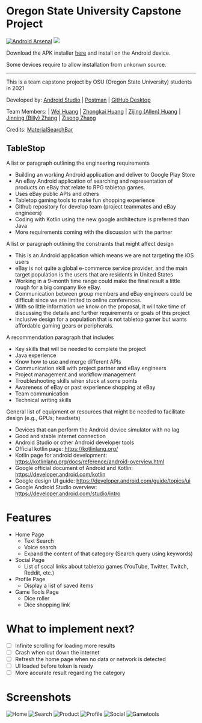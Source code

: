 # Oregon State University Capstone Project

[![Android Arsenal](https://img.shields.io/badge/Android%20Arsenal-MaterialSearchBar-orange.svg?style=flat)](http://android-arsenal.com/details/1/4158)
[![](https://jitpack.io/v/mancj/MaterialSearchBar.svg)](https://jitpack.io/#mancj/MaterialSearchBar)

Download the APK installer [here](https://github.com/OregonTeamWE/TableStop/releases) and install on the Android device.

Some devices require to allow installation from unkonwn source.

---

This is a team capstone project by OSU (Oregon State University) students in 2021

Developed by: [Android Studio](https://developer.android.com/studio) | [Postman](https://www.postman.com/) | [GitHub Desktop](https://desktop.github.com/)

Team Members: | [Wei Huang](https://github.com/huangwei0) | [Zhongkai Huang](https://github.com/Matalife) | [Zijing (Allen) Huang](https://github.com/LuSuAllen) | [Jinning (Billy) Zhang](https://github.com/jinningzhang6) | [Zisong Zhang](https://github.com/zisongzhang) 

Credits: [MaterialSearchBar](https://github.com/mancj/MaterialSearchBar)

## TableStop

A list or paragraph outlining the engineering requirements
- Building an working Android application and deliver to Google Play Store
- An eBay Android application of searching and representation of products on eBay that relate to RPG tabletop games.
- Uses eBay public APIs and others
- Tabletop gaming tools to make fun shopping experience
- Github repository for develop team (project teammates and eBay engineers)
- Coding with Kotlin using the new google architecture is preferred than Java
- More requirements coming with the discussion with the partner

A list or paragraph outlining the constraints that might affect design
- This is an Android application which means we are not targeting the iOS users
- eBay is not quite a global e-commerce service provider, and the main target population is the users that are residents in United States
- Working in a 9-month time range could make the final result a little rough for a big company like eBay.
- Communication between group members and eBay engineers could be difficult since we are limited to online conferences.
- With so little information we know on the proposal, it will take time of discussing the details and further requirements or goals of this project
- Inclusive design for a population that is not tabletop gamer but wants affordable gaming gears or peripherals. 

A recommendation paragraph that includes
- Key skills that will be needed to complete the project
- Java experience
- Know how to use and merge different APIs
- Communication skill with project partner and eBay engineers
- Project management and workflow management
- Troubleshooting skills when stuck at some points
- Awareness of eBay or past experience shopping at eBay
- Team communication
- Technical writing skills

General list of equipment or resources that might be needed to facilitate design (e.g., GPUs; headsets)
- Devices that can perform the Android device simulator with no lag
- Good and stable internet connection
- Android Studio or other Android developer tools
- Official kotlin page: https://kotlinlang.org/
- Kotlin page for android development: https://kotlinlang.org/docs/reference/android-overview.html
- Google official document of Android and Kotlin: https://developer.android.com/kotlin 
- Google design UI guide: https://developer.android.com/guide/topics/ui 
- Google Android Studio overview: https://developer.android.com/studio/intro 


Features
========
* Home Page
  * Text Search
  * Voice search
  * Expand the content of that category (Search query using keywords)
* Social Page
  * List of socal links about tabletop games (YouTube, Twitter, Twitch, Reddit, etc.)
* Profile Page
  * Display a list of saved items 
* Game Tools Page
  * Dice roller
  * Dice shopping link

What to implement next?
=======================
* [ ] Infinite scrolling for loading more results
* [ ] Crash when cut down the internet
* [ ] Refresh the home page when no data or network is detected
* [ ] UI loaded before token is ready
* [ ] More accurate result regarding the category

Screenshots
===========
![Home](/images/home.png)
![Search](/images/search.png)
![Product](/images/product.png)
![Profile](/images/profile.png)
![Social](/images/social.png)
![Gametools](/images/gametools.png)
